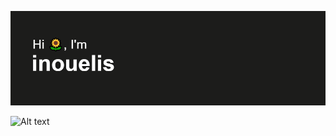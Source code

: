 [![MasterHead](https://github.com/inouelis/inouelis/blob/main/header.png)](https://github.com/inouelis)

![Alt text](https://spotify-recently-played-readme.vercel.app/api?user=c881mhcn9uyiufvboifs02lf0&unique=true)

<!--
**inouelis/inouelis** is a ✨ _special_ ✨ repository because its `README.md` (this file) appears on your GitHub profile.

Here are some ideas to get you started:

- 🔭 I’m currently working on ...
- 🌱 I’m currently learning ...
- 👯 I’m looking to collaborate on ...
- 🤔 I’m looking for help with ...
- 💬 Ask me about ...
- 📫 How to reach me: ...
- 😄 Pronouns: ...
- ⚡ Fun fact: ...
-->
